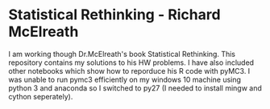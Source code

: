 # Statistical Rethinking - Richard McElreath

I am working though Dr.McElreath's book Statistical Rethinking. This repository contains my solutions to his HW problems. I have also included other notebooks which show how to reporduce his R code with pyMC3. I was unable to run pymc3 efficiently on my windows 10 machine using python 3 and anaconda so I switched to py27 (I needed to install mingw and cython seperately).
